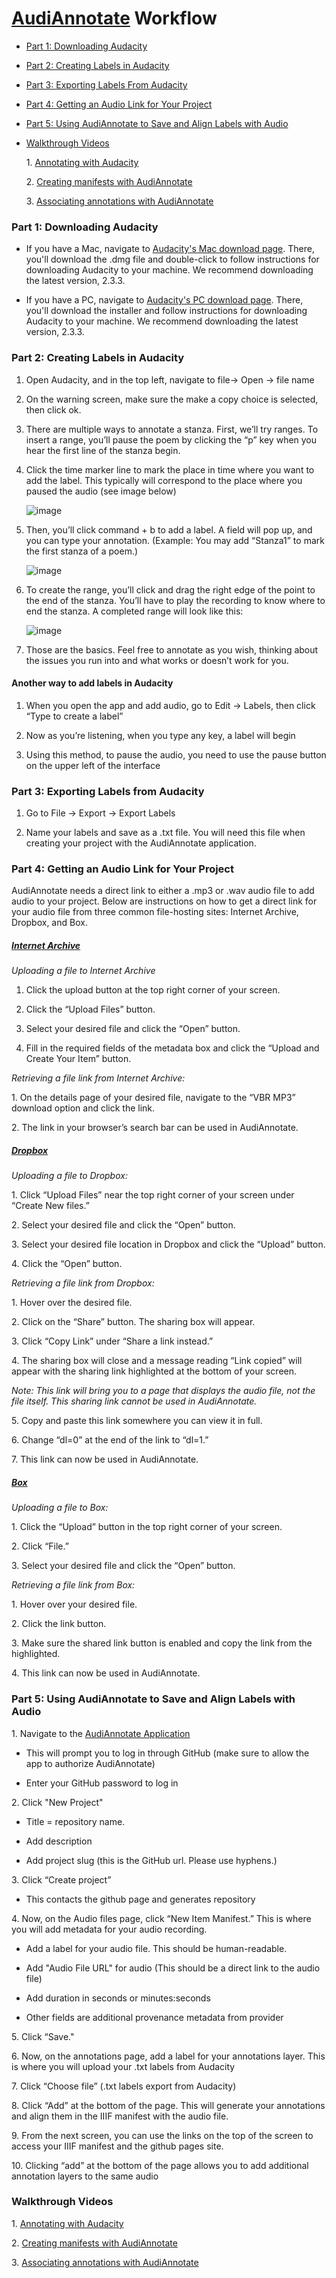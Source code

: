 # [AudiAnnotate](https://hipstas.github.io/AudiAnnotate/) Workflow

* [Part 1: Downloading Audacity](#aud)
* [Part 2: Creating Labels in Audacity](#labels)
* [Part 3: Exporting Labels From Audacity](#export)
* [Part 4: Getting an Audio Link for Your Project](#audiolink)
* [Part 5: Using AudiAnnotate to Save and Align Labels with Audio](#aa)
* [Walkthrough Videos](#vid)

    1\. [Annotating with Audacity](https://drive.google.com/file/d/1dpOkBX2-ABIzM7Z2Anle7HHQTr24mN39/view?usp=sharing)

    2\. [Creating manifests with AudiAnnotate](https://drive.google.com/file/d/1LAHGDO1fqnN3Y6emXB1FJUi1g8tSk9a7/view?usp=sharing)

    3\. [Associating annotations with AudiAnnotate](https://drive.google.com/file/d/1L_fElYnA96q4WQFVuBmSJ80hXSESYDoJ/view?usp=sharing)


<a name="aud"></a>
### Part 1: Downloading Audacity

* If you have a Mac, navigate to [Audacity's Mac download page](https://www.audacityteam.org/download/mac/). There, you'll download the .dmg file and double-click to follow instructions for downloading Audacity to your machine. We recommend downloading the latest version, 2.3.3.

* If you have a PC, navigate to [Audacity's PC download page](https://www.audacityteam.org/download/windows/). There, you'll download the installer and follow instructions for downloading Audacity to your machine. We recommend downloading the latest version, 2.3.3.

<a name="labels"></a>
### Part 2: Creating Labels in Audacity

1. Open Audacity, and in the top left, navigate to file→ Open → file name

2. On the warning screen, make sure the make a copy choice is selected, then click ok.

3. There are multiple ways to annotate a stanza. First, we’ll try ranges. To insert a range, you’ll pause the poem by clicking the “p” key when you hear the first line of the stanza begin. 

4. Click the time marker line to mark the place in time where you want to add the label. This typically will correspond to the place where you paused the audio (see image below)

    ![image](Pages-Images/workflowclickimage.png) 

5. Then, you’ll click command + b to add a label. A field will pop up, and you can type your annotation. (Example: You may add “Stanza1” to mark the first stanza of a poem.)

    ![image](Pages-Images/workflowlabeltypeimage.png)

6. To create the range, you’ll click and drag the right edge of the point to the end of the stanza. You’ll have to play the recording to know where to end the stanza. A completed range will look like this: 

    ![image](Pages-Images/workflowrangeimage.png)

7. Those are the basics. Feel free to annotate as you wish, thinking about the issues you run into and what works or doesn’t work for you. 

#### Another way to add labels in Audacity

1. When you open the app and add audio, go to Edit → Labels, then click “Type to create a label”

2. Now as you’re listening, when you type any key, a label will begin

3. Using this method, to pause the audio, you need to use the pause button on the upper left of the interface

<a name="export"></a>
### Part 3: Exporting Labels from Audacity

1. Go to File → Export → Export Labels

2. Name your labels and save as a .txt file. You will need this file when creating your project with the AudiAnnotate application. 

<a name="audiolink"></a>
### Part 4: Getting an Audio Link for Your Project

AudiAnnotate needs a direct link to either a .mp3 or .wav audio file to add audio to your project. Below are instructions on how to get a direct link for your audio file from three common file-hosting sites: Internet Archive, Dropbox, and Box.

##### [Internet Archive](https://archive.org/)

*Uploading a file to Internet Archive*

1. Click the upload button at the top right corner of your screen.

2. Click the “Upload Files” button. 

3. Select your desired file and click the “Open” button.

4. Fill in the required fields of the metadata box and click the “Upload and Create Your Item” button. 

*Retrieving a file link from Internet Archive:*

1\. On the details page of your desired file, navigate to the “VBR MP3” download option and click the link.  

2\. The link in your browser’s search bar can be used in AudiAnnotate.

##### [Dropbox](https://www.dropbox.com/login?cont=https%3A%2F%2Fwww.dropbox.com%2Fh%3Frole%3Dpersonal)

*Uploading a file to Dropbox:*

1\. Click “Upload Files” near the top right corner of your screen under “Create New files.”

2\. Select your desired file and click the “Open” button.

3\. Select your desired file location in Dropbox and click the “Upload” button.

4\. Click the “Open” button.

*Retrieving a file link from Dropbox:*

1\. Hover over the desired file. 

2\. Click on the “Share” button. The sharing box will appear.

3\. Click “Copy Link” under “Share a link instead.” 

4\. The sharing box will close and a message reading “Link copied” will appear with the sharing link highlighted at the bottom of your screen.

*Note: This link will bring you to a page that displays the audio file, not the file itself. This sharing link cannot be used in AudiAnnotate.*

5\. Copy and paste this link somewhere you can view it in full.

6\. Change “dl=0” at the end of the link to “dl=1.” 

7\. This link can now be used in AudiAnnotate.


##### [Box](https://account.box.com/login)

*Uploading a file to Box:*

1\. Click the “Upload” button in the top right corner of your screen. 

2\. Click “File.”

3\. Select your desired file and click the “Open” button. 

*Retrieving a file link from Box:*

1\. Hover over your desired file.

2\. Click the link button.

3\. Make sure the shared link button is enabled and copy the link from the highlighted.

4\. This link can now be used in AudiAnnotate. 

<a name="aa"></a>
### Part 5: Using AudiAnnotate to Save and Align Labels with Audio

1\. Navigate to the [AudiAnnotate Application](http://audiannotate.brumfieldlabs.com/)

  * This will prompt you to log in through GitHub (make sure to allow the app to authorize AudiAnnotate)

  * Enter your GitHub password to log in

2\. Click "New Project"

  * Title = repository name. 

  * Add description
  
  * Add project slug (this is the GitHub url. Please use hyphens.)

3\. Click “Create project”

  * This contacts the github page and  generates repository

4\. Now, on the Audio files page, click “New Item Manifest.” This is where you will add metadata for your audio recording.

  * Add a label for your audio file. This should be human-readable.
  
  * Add "Audio File URL" for  audio (This should be a direct link to the audio file)
  
  * Add duration in seconds or minutes:seconds
  
  * Other fields are additional provenance metadata from provider 
  
5\. Click “Save." 

6\. Now, on the  annotations page, add a label for your annotations layer. This is where you will upload your .txt labels from Audacity

7\. Click “Choose file”  (.txt labels export from Audacity) 

8\. Click “Add” at the bottom of the page. This will generate your annotations and align them in the IIIF manifest with the audio file. 

9\. From the next screen, you can use the links on the top of the  screen to access your  IIIF manifest and the github pages site. 

10\. Clicking “add” at the bottom of the page allows you to add additional annotation layers to the same audio 

<a name="vid"></a>
### Walkthrough Videos
1\. [Annotating with Audacity](https://drive.google.com/file/d/1dpOkBX2-ABIzM7Z2Anle7HHQTr24mN39/view?usp=sharing)

2\. [Creating manifests with AudiAnnotate](https://drive.google.com/file/d/1LAHGDO1fqnN3Y6emXB1FJUi1g8tSk9a7/view?usp=sharing)

3\. [Associating annotations with AudiAnnotate](https://drive.google.com/file/d/1L_fElYnA96q4WQFVuBmSJ80hXSESYDoJ/view?usp=sharing)













